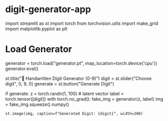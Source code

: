 # digit-generator-app
import streamlit as st
import torch
from torchvision.utils import make_grid
import matplotlib.pyplot as plt

# Load Generator
generator = torch.load("generator.pt", map_location=torch.device('cpu'))
generator.eval()

st.title("🧠 Handwritten Digit Generator (0-9)")
digit = st.slider("Choose digit", 0, 9, 0)
generate = st.button("Generate Digit")

if generate:
    z = torch.randn(1, 100)  # latent vector
    label = torch.tensor([digit])
    with torch.no_grad():
        fake_img = generator(z, label)
    img = fake_img.squeeze().numpy()

    st.image(img, caption=f"Generated Digit: {digit}", width=200)

